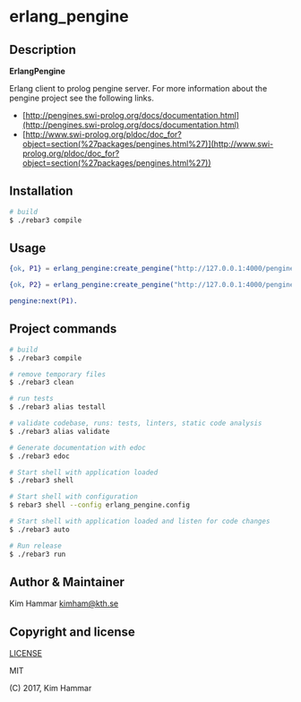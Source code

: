 # erlang_pengine

## Description

**ErlangPengine**

Erlang client to prolog pengine server.
For more information about the pengine project see the following links.

* [http://pengines.swi-prolog.org/docs/documentation.html](http://pengines.swi-prolog.org/docs/documentation.html)
* [http://www.swi-prolog.org/pldoc/doc_for?object=section(%27packages/pengines.html%27)](http://www.swi-prolog.org/pldoc/doc_for?object=section(%27packages/pengines.html%27))

## Installation

```bash
# build
$ ./rebar3 compile

```
## Usage

```erlang
{ok, P1} = erlang_pengine:create_pengine("http://127.0.0.1:4000/pengine", test, #{}).

{ok, P2} = erlang_pengine:create_pengine("http://127.0.0.1:4000/pengine", test, #{}).

pengine:next(P1).
```

## Project commands
```bash
# build
$ ./rebar3 compile

# remove temporary files
$ ./rebar3 clean

# run tests
$ ./rebar3 alias testall

# validate codebase, runs: tests, linters, static code analysis
$ ./rebar3 alias validate

# Generate documentation with edoc
$ ./rebar3 edoc

# Start shell with application loaded
$ ./rebar3 shell

# Start shell with configuration
$ rebar3 shell --config erlang_pengine.config

# Start shell with application loaded and listen for code changes
$ ./rebar3 auto

# Run release
$ ./rebar3 run

```

## Author & Maintainer

Kim Hammar <kimham@kth.se>

## Copyright and license

[LICENSE](LICENSE.md)

MIT

(C) 2017, Kim Hammar